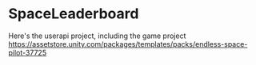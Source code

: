 # SpaceLeaderboard

Here's the userapi project, including the game project https://assetstore.unity.com/packages/templates/packs/endless-space-pilot-37725
